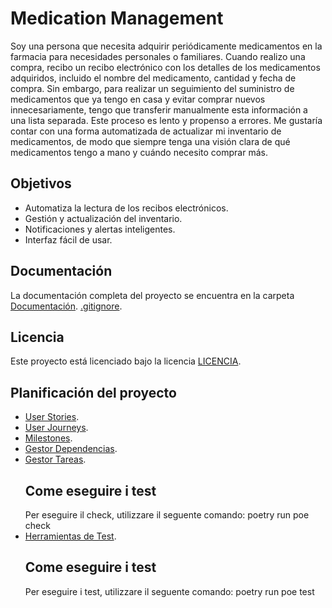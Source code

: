 # Medication Management

Soy una persona que necesita adquirir periódicamente medicamentos en la farmacia para necesidades personales o familiares. Cuando realizo una compra, recibo un recibo electrónico con los detalles de los medicamentos adquiridos, incluido el nombre del medicamento, cantidad y fecha de compra. 
Sin embargo, para realizar un seguimiento del suministro de medicamentos que ya tengo en casa y evitar comprar nuevos innecesariamente, tengo que transferir manualmente esta información a una lista separada. 
Este proceso es lento y propenso a errores. 
Me gustaría contar con una forma automatizada de actualizar mi inventario de medicamentos, de modo que siempre tenga una visión clara de qué medicamentos tengo a mano y cuándo necesito comprar más.

## Objetivos

- Automatiza la lectura de los recibos electrónicos.
- Gestión y actualización del inventario.
- Notificaciones y alertas inteligentes.
- Interfaz fácil de usar.
  
## Documentación

La documentación completa del proyecto se encuentra en la carpeta [Documentación](./Documentacion).
[.gitignore](./.gitignore).

## Licencia

Este proyecto está licenciado bajo la licencia [LICENCIA](./LICENCIA).

## Planificación del proyecto

- [User Stories](./docs/user_stories.md).
- [User Journeys](./docs/user_journeys.md).
- [Milestones](./docs/milestones.md).
- [Gestor Dependencias](./docs/gestor_dependencias.md).
- [Gestor Tareas](./docs/gestor_tareas.md).
    ## Come eseguire i test
    Per eseguire il check, utilizzare il seguente comando: poetry run poe check
- [Herramientas de Test](./docs/herramientas_test.md).
    ## Come eseguire i test
    Per eseguire i test, utilizzare il seguente comando: poetry run poe test
